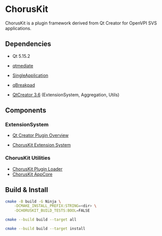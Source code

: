 # ChorusKit

ChorusKit is a plugin framework derived from Qt Creator for OpenVPI SVS applications.

## Dependencies

+ Qt 5.15.2

+ [qtmediate](https://github.com/SineStriker/qtmediate)

+ [SingleApplication](https://github.com/itay-grudev/SingleApplication)

+ [qBreakpad](https://github.com/buzzySmile/qBreakpad)

+ [QtCreator 3.6](https://github.com/qt-creator/qt-creator/tree/3.6) (ExtensionSystem, Aggregation, Utils)

## Components

### ExtensionSystem

+ [Qt Creator Plugin Overview](https://doc.qt.io/qtcreator-extending/)

+ [ChorusKit Extension System](docs/extension-system.md)

### ChorusKit Utilities

+ [ChorusKit Plugin Loader](docs/plugin-loader.md)
+ [ChorusKit AppCore](docs/appcore/index.md)

## Build & Install

```sh
cmake -B build -G Ninja \
    -DCMAKE_INSTALL_PREFIX:STRING=<dir> \
    -DCHORUSKIT_BUILD_TESTS:BOOL=FALSE

cmake --build build --target all

cmake --build build --target install
```